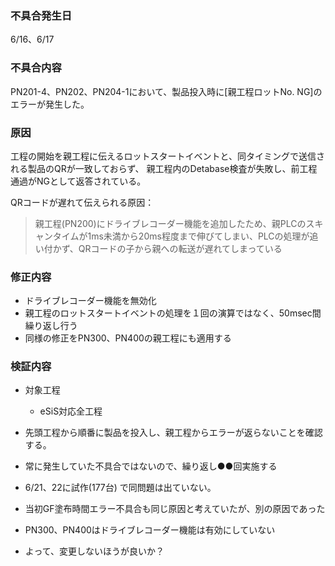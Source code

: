 ### 不具合発生日
6/16、6/17

### 不具合内容
PN201-4、PN202、PN204-1において、製品投入時に[親工程ロットNo. NG]のエラーが発生した。

### 原因
工程の開始を親工程に伝えるロットスタートイベントと、同タイミングで送信される製品のQRが一致しておらず、
親工程内のDetabase検査が失敗し、前工程通過がNGとして返答されている。

QRコードが遅れて伝えられる原因：
> 親工程(PN200)にドライブレコーダー機能を追加したため、親PLCのスキャンタイムが1ms未満から20ms程度まで伸びてしまい、PLCの処理が追い付かず、QRコードの子から親への転送が遅れてしまっている

### 修正内容
* ドライブレコーダー機能を無効化
* 親工程のロットスタートイベントの処理を１回の演算ではなく、50msec間繰り返し行う
* 同様の修正をPN300、PN400の親工程にも適用する

### 検証内容
* 対象工程
  * eSiS対応全工程

* 先頭工程から順番に製品を投入し、親工程からエラーが返らないことを確認する。
* 常に発生していた不具合ではないので、繰り返し●●回実施する



* 6/21、22に試作(177台) で同問題は出ていない。
* 当初GF塗布時間エラー不具合も同じ原因と考えていたが、別の原因であった
* PN300、PN400はドライブレコーダー機能は有効にしていない
* よって、変更しないほうが良いか？